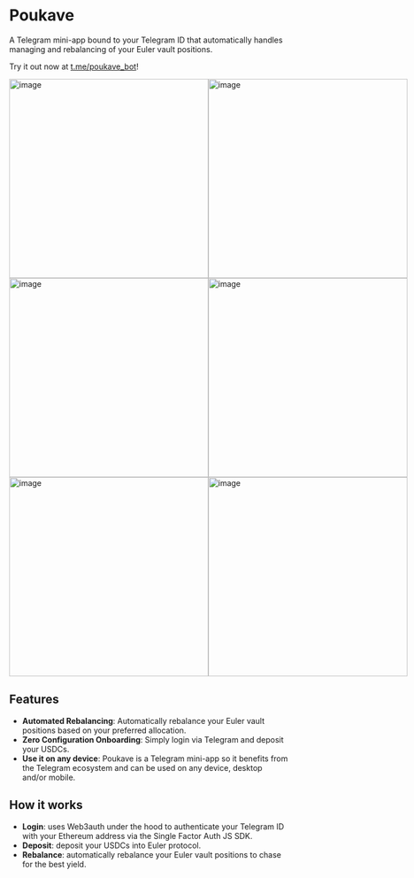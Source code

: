 # Poukave

A Telegram mini-app bound to your Telegram ID that automatically handles managing and rebalancing of your Euler vault positions.

Try it out now at [t.me/poukave_bot](https://t.me/poukave_bot/rebalencer)!

<div style="display: flex; justify-content: start; width: 100%">
  <img alt="image" width="360px" src="https://github.com/user-attachments/assets/f0858188-8ba6-4988-9b1d-f5efaf22a40b">
  <img alt="image" width="360px" src="https://github.com/user-attachments/assets/9fd11241-816b-4e49-b4cb-790e0ccac2e1">
</div>

<div style="display: flex; justify-content: start; width: 100%">
  <img alt="image" width="360px" src="https://github.com/user-attachments/assets/0e2c69d5-5c84-4311-a726-ac84b5698120">
  <img alt="image" width="360px" src="https://github.com/user-attachments/assets/7f2bda62-787e-44aa-977e-da1136b66d41">
</div>

<div style="display: flex; justify-content: start; width: 100%">
  <img alt="image" width="360px" src="https://github.com/user-attachments/assets/95c4bea2-ef89-46c8-b8dc-031b6d77f706">
  <img alt="image" width="360px" src="https://github.com/user-attachments/assets/c9289624-eda1-49f5-96af-97d6a91efafe">
</div>

## Features

- **Automated Rebalancing**: Automatically rebalance your Euler vault positions based on your preferred allocation.
- **Zero Configuration Onboarding**: Simply login via Telegram and deposit your USDCs.
- **Use it on any device**: Poukave is a Telegram mini-app so it benefits from the Telegram ecosystem and can be used on any device, desktop and/or mobile.

## How it works

- **Login**: uses Web3auth under the hood to authenticate your Telegram ID with your Ethereum address via the Single Factor Auth JS SDK.
- **Deposit**: deposit your USDCs into Euler protocol.
- **Rebalance**: automatically rebalance your Euler vault positions to chase for the best yield.
